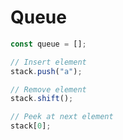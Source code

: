 # Queue

```javascript
const queue = [];

// Insert element
stack.push("a");

// Remove element
stack.shift();

// Peek at next element
stack[0];
```
